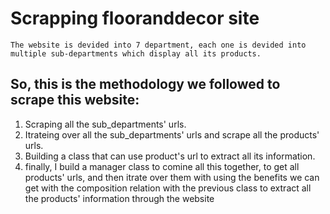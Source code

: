 # Scrapping flooranddecor site

    The website is devided into 7 department, each one is devided into multiple sub-departments which display all its products.

## So, this is the methodology we followed to scrape this website:

1. Scraping all the sub_departments' urls. 
2. Itrateing over all the sub_departments' urls and scrape all the products' urls.
3. Building a class that can use product's url to extract all its information.
4. finally, I build a manager class to comine all this together, to get all products' urls, and then itrate over them with using the benefits
       we can get with the composition relation with the previous class to extract all the products' information through the website 
